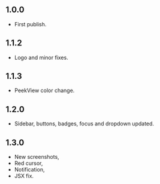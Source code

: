 ## 1.0.0
 - First publish.

## 1.1.2
 - Logo and minor fixes.
 
## 1.1.3
 - PeekView color change.

## 1.2.0
 - Sidebar, buttons, badges, focus and dropdown updated.

## 1.3.0
 - New screenshots, 
 - Red cursor, 
 - Notification, 
 - JSX fix.